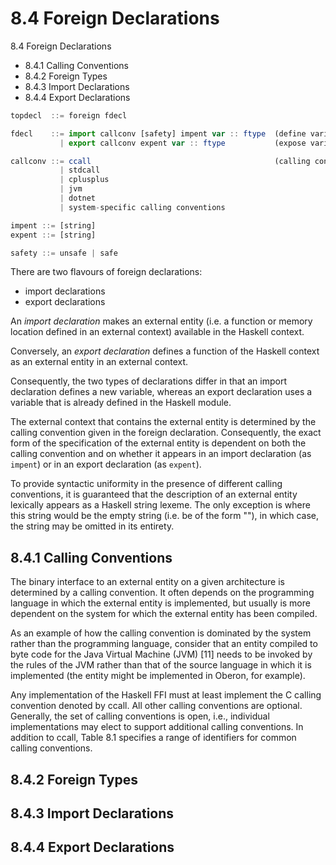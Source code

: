 # 8.4 Foreign Declarations

8.4 Foreign Declarations
  - 8.4.1 Calling Conventions
  - 8.4.2 Foreign Types
  - 8.4.3 Import Declarations
  - 8.4.4 Export Declarations


```js bnf
topdecl  ::= foreign fdecl

fdecl    ::= import callconv [safety] impent var :: ftype  (define variable)
           | export callconv expent var :: ftype           (expose variable)

callconv ::= ccall                                         (calling convention)
           | stdcall
           | cplusplus
           | jvm
           | dotnet
           | system-specific calling conventions

impent ::= [string]
expent ::= [string]

safety ::= unsafe | safe
```

There are two flavours of foreign declarations:
- import declarations
- export declarations

An *import declaration* makes an external entity (i.e. a function or memory location defined in an external context) available in the Haskell context.

Conversely, an *export declaration* defines a function of the Haskell context as an external entity in an external context.

Consequently, the two types of declarations differ in that an import declaration defines a new variable, whereas an export declaration uses a variable that is already defined in the Haskell module.

The external context that contains the external entity is determined by the calling convention given in the foreign declaration. Consequently, the exact form of the specification of the external entity is dependent on both the calling convention and on whether it appears in an import declaration (as `impent`) or in an export declaration (as `expent`).

To provide syntactic uniformity in the presence of different calling conventions, it is guaranteed that the description of an external entity lexically appears as a Haskell string lexeme. The only exception is where this string would be the empty string (i.e. be of the form ""), in which case, the string may be omitted in its entirety.

## 8.4.1 Calling Conventions

The binary interface to an external entity on a given architecture is determined by a calling convention. It often depends on the programming language in which the external entity is implemented, but usually is more dependent on the system for which the external entity has been compiled.

As an example of how the calling convention is dominated by the system rather than the programming language, consider that an entity compiled to byte code for the Java Virtual Machine (JVM) [11] needs to be invoked by the rules of the JVM rather than that of the source language in which it is implemented (the entity might be implemented in Oberon, for example).

Any implementation of the Haskell FFI must at least implement the C calling convention denoted by ccall. All other calling conventions are optional. Generally, the set of calling conventions is open, i.e., individual implementations may elect to support additional calling conventions. In addition to ccall, Table 8.1 specifies a range of identifiers for common calling conventions.

## 8.4.2 Foreign Types



## 8.4.3 Import Declarations




## 8.4.4 Export Declarations
